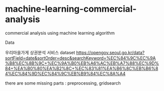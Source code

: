 # machine-learning-commercial-analysis
commercial analysis using machine learning algorithm

Data

우리마을가게 상권분석 서비스 dataset
https://opengov.seoul.go.kr/data?sortField=date&sortOrder=desc&searchKeyword=%EC%84%9C%EC%9A%B8%EC%8B%9C+%EC%9A%B0%EB%A6%AC%EB%A7%88%EC%9D%84+%EA%B0%80%EA%B2%8C+%EC%83%81%EA%B6%8C%EB%B6%84%EC%84%9D%EC%84%9C%EB%B9%84%EC%8A%A4

there are some missing parts : preprocessing, gridsearch
